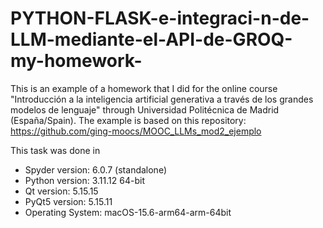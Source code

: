 # PYTHON-FLASK-e-integraci-n-de-LLM-mediante-el-API-de-GROQ-my-homework-
This is an example of a homework that I did for the online course "Introducción a la inteligencia artificial generativa a través de los grandes modelos de lenguaje" through Universidad Politécnica de Madrid (España/Spain). The example is based on this repository: https://github.com/ging-moocs/MOOC_LLMs_mod2_ejemplo

This task was done in

* Spyder version: 6.0.7  (standalone)
* Python version: 3.11.12 64-bit
* Qt version: 5.15.15
* PyQt5 version: 5.15.11
* Operating System: macOS-15.6-arm64-arm-64bit

